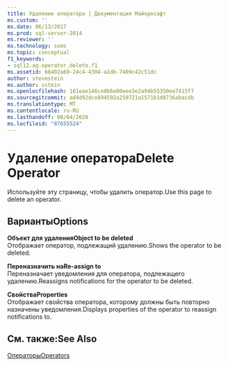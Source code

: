 ```yaml
---
title: Удаление оператора | Документация Майкрософт
ms.custom: ''
ms.date: 06/13/2017
ms.prod: sql-server-2014
ms.reviewer: ''
ms.technology: ssms
ms.topic: conceptual
f1_keywords:
- sql12.ag.operator.delete.f1
ms.assetid: 68402a69-24c4-4304-a1db-7409c42c51dc
author: stevestein
ms.author: sstein
ms.openlocfilehash: 161eae146ce0b6e80eee3e2a94b55350ee7415f7
ms.sourcegitcommit: ad4d92dce894592a259721a1571b1d8736abacdb
ms.translationtype: MT
ms.contentlocale: ru-RU
ms.lasthandoff: 08/04/2020
ms.locfileid: "87655524"
---
```

# <a name="delete-operator"></a><span data-ttu-id="cef48-102">Удаление оператора</span><span class="sxs-lookup"><span data-stu-id="cef48-102">Delete Operator</span></span>
  <span data-ttu-id="cef48-103">Используйте эту страницу, чтобы удалить оператор.</span><span class="sxs-lookup"><span data-stu-id="cef48-103">Use this page to delete an operator.</span></span>  
  
## <a name="options"></a><span data-ttu-id="cef48-104">Варианты</span><span class="sxs-lookup"><span data-stu-id="cef48-104">Options</span></span>  
 <span data-ttu-id="cef48-105">**Объект для удаления**</span><span class="sxs-lookup"><span data-stu-id="cef48-105">**Object to be deleted**</span></span>  
 <span data-ttu-id="cef48-106">Отображает оператор, подлежащий удалению.</span><span class="sxs-lookup"><span data-stu-id="cef48-106">Shows the operator to be deleted.</span></span>  
  
 <span data-ttu-id="cef48-107">**Переназначить на**</span><span class="sxs-lookup"><span data-stu-id="cef48-107">**Re-assign to**</span></span>  
 <span data-ttu-id="cef48-108">Переназначает уведомления для оператора, подлежащего удалению.</span><span class="sxs-lookup"><span data-stu-id="cef48-108">Reassigns notifications for the operator to be deleted.</span></span>  
  
 <span data-ttu-id="cef48-109">**Свойства**</span><span class="sxs-lookup"><span data-stu-id="cef48-109">**Properties**</span></span>  
 <span data-ttu-id="cef48-110">Отображает свойства оператора, которому должны быть повторно назначены уведомления.</span><span class="sxs-lookup"><span data-stu-id="cef48-110">Displays properties of the operator to reassign notifications to.</span></span>  
  
## <a name="see-also"></a><span data-ttu-id="cef48-111">См. также:</span><span class="sxs-lookup"><span data-stu-id="cef48-111">See Also</span></span>  
 [<span data-ttu-id="cef48-112">Операторы</span><span class="sxs-lookup"><span data-stu-id="cef48-112">Operators</span></span>](operators.md)  
  
  
